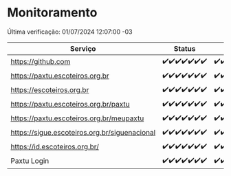 # Monitoramento

Última verificação: 01/07/2024 12:07:00 -03

|Serviço|Status|Últimas 24h|
|---|---|---|
|https://github.com|<span title="2024-06-24: OK=24">✔️</span><span title="2024-06-25: OK=24">✔️</span><span title="2024-06-26: OK=24">✔️</span><span title="2024-06-27: OK=24">✔️</span><span title="2024-06-28: OK=24">✔️</span><span title="2024-06-29: OK=24">✔️</span><span title="2024-06-30: OK=15">✔️</span>|<span title="30/06/2024 12:07:00 -03 : 200">✔️</span><span title="30/06/2024 13:08:00 -03 : 200">✔️</span><span title="30/06/2024 14:06:00 -03 : 200">✔️</span><span title="30/06/2024 15:08:00 -03 : 200">✔️</span><span title="30/06/2024 16:04:00 -03 : 200">✔️</span><span title="30/06/2024 17:07:00 -03 : 200">✔️</span><span title="30/06/2024 18:05:00 -03 : 200">✔️</span><span title="30/06/2024 19:06:00 -03 : 200">✔️</span><span title="30/06/2024 20:07:00 -03 : 200">✔️</span><span title="30/06/2024 21:38:00 -03 : 200">✔️</span><span title="30/06/2024 23:03:00 -03 : 200">✔️</span><span title="01/07/2024 00:08:00 -03 : 200">✔️</span><span title="01/07/2024 01:09:00 -03 : 200">✔️</span><span title="01/07/2024 02:07:00 -03 : 200">✔️</span><span title="01/07/2024 03:11:00 -03 : 200">✔️</span><span title="01/07/2024 04:07:00 -03 : 200">✔️</span><span title="01/07/2024 05:10:00 -03 : 200">✔️</span><span title="01/07/2024 06:09:00 -03 : 200">✔️</span><span title="01/07/2024 07:09:00 -03 : 200">✔️</span><span title="01/07/2024 08:06:00 -03 : 200">✔️</span><span title="01/07/2024 09:13:00 -03 : 200">✔️</span><span title="01/07/2024 10:11:00 -03 : 200">✔️</span><span title="01/07/2024 11:06:00 -03 : 200">✔️</span><span title="01/07/2024 12:07:00 -03 : 200">✔️</span>|
|https://paxtu.escoteiros.org.br|<span title="2024-06-24: OK=24">✔️</span><span title="2024-06-25: OK=24">✔️</span><span title="2024-06-26: OK=24">✔️</span><span title="2024-06-27: OK=24">✔️</span><span title="2024-06-28: OK=24">✔️</span><span title="2024-06-29: OK=24">✔️</span><span title="2024-06-30: OK=15">✔️</span>|<span title="30/06/2024 12:07:00 -03 : 200">✔️</span><span title="30/06/2024 13:08:00 -03 : 200">✔️</span><span title="30/06/2024 14:06:00 -03 : 200">✔️</span><span title="30/06/2024 15:08:00 -03 : 200">✔️</span><span title="30/06/2024 16:04:00 -03 : 200">✔️</span><span title="30/06/2024 17:07:00 -03 : 200">✔️</span><span title="30/06/2024 18:05:00 -03 : 200">✔️</span><span title="30/06/2024 19:06:00 -03 : 200">✔️</span><span title="30/06/2024 20:07:00 -03 : 200">✔️</span><span title="30/06/2024 21:38:00 -03 : 200">✔️</span><span title="30/06/2024 23:03:00 -03 : 200">✔️</span><span title="01/07/2024 00:08:00 -03 : 200">✔️</span><span title="01/07/2024 01:09:00 -03 : 200">✔️</span><span title="01/07/2024 02:07:00 -03 : 200">✔️</span><span title="01/07/2024 03:11:00 -03 : 200">✔️</span><span title="01/07/2024 04:07:00 -03 : 200">✔️</span><span title="01/07/2024 05:10:00 -03 : 200">✔️</span><span title="01/07/2024 06:09:00 -03 : 200">✔️</span><span title="01/07/2024 07:09:00 -03 : 200">✔️</span><span title="01/07/2024 08:06:00 -03 : 200">✔️</span><span title="01/07/2024 09:13:00 -03 : 200">✔️</span><span title="01/07/2024 10:11:00 -03 : 200">✔️</span><span title="01/07/2024 11:06:00 -03 : 200">✔️</span><span title="01/07/2024 12:07:00 -03 : 200">✔️</span>|
|https://escoteiros.org.br|<span title="2024-06-24: OK=24">✔️</span><span title="2024-06-25: OK=24">✔️</span><span title="2024-06-26: OK=24">✔️</span><span title="2024-06-27: OK=24">✔️</span><span title="2024-06-28: OK=24">✔️</span><span title="2024-06-29: OK=24">✔️</span><span title="2024-06-30: OK=15">✔️</span>|<span title="30/06/2024 12:07:00 -03 : 200">✔️</span><span title="30/06/2024 13:08:00 -03 : 200">✔️</span><span title="30/06/2024 14:06:00 -03 : 200">✔️</span><span title="30/06/2024 15:08:00 -03 : 200">✔️</span><span title="30/06/2024 16:04:00 -03 : 200">✔️</span><span title="30/06/2024 17:07:00 -03 : 200">✔️</span><span title="30/06/2024 18:05:00 -03 : 200">✔️</span><span title="30/06/2024 19:06:00 -03 : 200">✔️</span><span title="30/06/2024 20:07:00 -03 : 200">✔️</span><span title="30/06/2024 21:38:00 -03 : 200">✔️</span><span title="30/06/2024 23:03:00 -03 : 200">✔️</span><span title="01/07/2024 00:08:00 -03 : 200">✔️</span><span title="01/07/2024 01:09:00 -03 : 200">✔️</span><span title="01/07/2024 02:07:00 -03 : 200">✔️</span><span title="01/07/2024 03:11:00 -03 : 200">✔️</span><span title="01/07/2024 04:07:00 -03 : 200">✔️</span><span title="01/07/2024 05:10:00 -03 : 200">✔️</span><span title="01/07/2024 06:09:00 -03 : 200">✔️</span><span title="01/07/2024 07:09:00 -03 : 200">✔️</span><span title="01/07/2024 08:06:00 -03 : 200">✔️</span><span title="01/07/2024 09:13:00 -03 : 200">✔️</span><span title="01/07/2024 10:11:00 -03 : 200">✔️</span><span title="01/07/2024 11:06:00 -03 : 200">✔️</span><span title="01/07/2024 12:07:00 -03 : 200">✔️</span>|
|https://paxtu.escoteiros.org.br/paxtu|<span title="2024-06-24: OK=24">✔️</span><span title="2024-06-25: OK=24">✔️</span><span title="2024-06-26: OK=24">✔️</span><span title="2024-06-27: OK=24">✔️</span><span title="2024-06-28: OK=24">✔️</span><span title="2024-06-29: OK=24">✔️</span><span title="2024-06-30: OK=15">✔️</span>|<span title="30/06/2024 12:07:00 -03 : 200">✔️</span><span title="30/06/2024 13:08:00 -03 : 200">✔️</span><span title="30/06/2024 14:06:00 -03 : 200">✔️</span><span title="30/06/2024 15:08:00 -03 : 200">✔️</span><span title="30/06/2024 16:04:00 -03 : 200">✔️</span><span title="30/06/2024 17:07:00 -03 : 200">✔️</span><span title="30/06/2024 18:05:00 -03 : 200">✔️</span><span title="30/06/2024 19:06:00 -03 : 200">✔️</span><span title="30/06/2024 20:07:00 -03 : 200">✔️</span><span title="30/06/2024 21:38:00 -03 : 200">✔️</span><span title="30/06/2024 23:03:00 -03 : 200">✔️</span><span title="01/07/2024 00:08:00 -03 : 200">✔️</span><span title="01/07/2024 01:09:00 -03 : 200">✔️</span><span title="01/07/2024 02:07:00 -03 : 200">✔️</span><span title="01/07/2024 03:11:00 -03 : 200">✔️</span><span title="01/07/2024 04:07:00 -03 : 200">✔️</span><span title="01/07/2024 05:10:00 -03 : 200">✔️</span><span title="01/07/2024 06:09:00 -03 : 200">✔️</span><span title="01/07/2024 07:09:00 -03 : 200">✔️</span><span title="01/07/2024 08:06:00 -03 : 200">✔️</span><span title="01/07/2024 09:14:00 -03 : 200">✔️</span><span title="01/07/2024 10:11:00 -03 : 200">✔️</span><span title="01/07/2024 11:07:00 -03 : 200">✔️</span><span title="01/07/2024 12:07:00 -03 : 200">✔️</span>|
|https://paxtu.escoteiros.org.br/meupaxtu|<span title="2024-06-24: OK=24">✔️</span><span title="2024-06-25: OK=24">✔️</span><span title="2024-06-26: OK=24">✔️</span><span title="2024-06-27: OK=24">✔️</span><span title="2024-06-28: OK=24">✔️</span><span title="2024-06-29: OK=24">✔️</span><span title="2024-06-30: OK=15">✔️</span>|<span title="30/06/2024 12:07:00 -03 : 200">✔️</span><span title="30/06/2024 13:08:00 -03 : 200">✔️</span><span title="30/06/2024 14:06:00 -03 : 200">✔️</span><span title="30/06/2024 15:08:00 -03 : 200">✔️</span><span title="30/06/2024 16:04:00 -03 : 200">✔️</span><span title="30/06/2024 17:07:00 -03 : 200">✔️</span><span title="30/06/2024 18:05:00 -03 : 200">✔️</span><span title="30/06/2024 19:06:00 -03 : 200">✔️</span><span title="30/06/2024 20:07:00 -03 : 200">✔️</span><span title="30/06/2024 21:38:00 -03 : 200">✔️</span><span title="30/06/2024 23:03:00 -03 : 200">✔️</span><span title="01/07/2024 00:08:00 -03 : 200">✔️</span><span title="01/07/2024 01:09:00 -03 : 200">✔️</span><span title="01/07/2024 02:07:00 -03 : 200">✔️</span><span title="01/07/2024 03:11:00 -03 : 200">✔️</span><span title="01/07/2024 04:07:00 -03 : 200">✔️</span><span title="01/07/2024 05:10:00 -03 : 200">✔️</span><span title="01/07/2024 06:09:00 -03 : 200">✔️</span><span title="01/07/2024 07:09:00 -03 : 200">✔️</span><span title="01/07/2024 08:06:00 -03 : 200">✔️</span><span title="01/07/2024 09:14:00 -03 : 200">✔️</span><span title="01/07/2024 10:11:00 -03 : 200">✔️</span><span title="01/07/2024 11:07:00 -03 : 200">✔️</span><span title="01/07/2024 12:07:00 -03 : 200">✔️</span>|
|https://sigue.escoteiros.org.br/siguenacional|<span title="2024-06-24: OK=24">✔️</span><span title="2024-06-25: OK=24">✔️</span><span title="2024-06-26: OK=24">✔️</span><span title="2024-06-27: OK=24">✔️</span><span title="2024-06-28: OK=24">✔️</span><span title="2024-06-29: OK=24">✔️</span><span title="2024-06-30: OK=15">✔️</span>|<span title="30/06/2024 12:07:00 -03 : 200">✔️</span><span title="30/06/2024 13:08:00 -03 : 200">✔️</span><span title="30/06/2024 14:06:00 -03 : 200">✔️</span><span title="30/06/2024 15:08:00 -03 : 200">✔️</span><span title="30/06/2024 16:04:00 -03 : 200">✔️</span><span title="30/06/2024 17:07:00 -03 : 200">✔️</span><span title="30/06/2024 18:05:00 -03 : 200">✔️</span><span title="30/06/2024 19:06:00 -03 : 200">✔️</span><span title="30/06/2024 20:07:00 -03 : 200">✔️</span><span title="30/06/2024 21:38:00 -03 : 200">✔️</span><span title="30/06/2024 23:03:00 -03 : 200">✔️</span><span title="01/07/2024 00:08:00 -03 : 200">✔️</span><span title="01/07/2024 01:09:00 -03 : 200">✔️</span><span title="01/07/2024 02:07:00 -03 : 200">✔️</span><span title="01/07/2024 03:11:00 -03 : 200">✔️</span><span title="01/07/2024 04:07:00 -03 : 200">✔️</span><span title="01/07/2024 05:10:00 -03 : 200">✔️</span><span title="01/07/2024 06:09:00 -03 : 200">✔️</span><span title="01/07/2024 07:09:00 -03 : 200">✔️</span><span title="01/07/2024 08:06:00 -03 : 200">✔️</span><span title="01/07/2024 09:14:00 -03 : 200">✔️</span><span title="01/07/2024 10:11:00 -03 : 200">✔️</span><span title="01/07/2024 11:07:00 -03 : 200">✔️</span><span title="01/07/2024 12:07:00 -03 : 200">✔️</span>|
|https://id.escoteiros.org.br/|<span title="2024-06-24: OK=24">✔️</span><span title="2024-06-25: OK=24">✔️</span><span title="2024-06-26: OK=24">✔️</span><span title="2024-06-27: OK=24">✔️</span><span title="2024-06-28: OK=24">✔️</span><span title="2024-06-29: OK=24">✔️</span><span title="2024-06-30: OK=15">✔️</span>|<span title="30/06/2024 12:07:00 -03 : 200">✔️</span><span title="30/06/2024 13:08:00 -03 : 200">✔️</span><span title="30/06/2024 14:06:00 -03 : 200">✔️</span><span title="30/06/2024 15:08:00 -03 : 200">✔️</span><span title="30/06/2024 16:04:00 -03 : 200">✔️</span><span title="30/06/2024 17:07:00 -03 : 200">✔️</span><span title="30/06/2024 18:05:00 -03 : 200">✔️</span><span title="30/06/2024 19:06:00 -03 : 200">✔️</span><span title="30/06/2024 20:07:00 -03 : 200">✔️</span><span title="30/06/2024 21:38:00 -03 : 200">✔️</span><span title="30/06/2024 23:03:00 -03 : 200">✔️</span><span title="01/07/2024 00:08:00 -03 : 200">✔️</span><span title="01/07/2024 01:09:00 -03 : 200">✔️</span><span title="01/07/2024 02:07:00 -03 : 200">✔️</span><span title="01/07/2024 03:11:00 -03 : 200">✔️</span><span title="01/07/2024 04:07:00 -03 : 200">✔️</span><span title="01/07/2024 05:10:00 -03 : 200">✔️</span><span title="01/07/2024 06:09:00 -03 : 200">✔️</span><span title="01/07/2024 07:09:00 -03 : 200">✔️</span><span title="01/07/2024 08:06:00 -03 : 200">✔️</span><span title="01/07/2024 09:14:00 -03 : 200">✔️</span><span title="01/07/2024 10:11:00 -03 : 200">✔️</span><span title="01/07/2024 11:07:00 -03 : 200">✔️</span><span title="01/07/2024 12:07:00 -03 : 200">✔️</span>|
|Paxtu Login|<span title="2024-06-24: OK=24">✔️</span><span title="2024-06-25: OK=24">✔️</span><span title="2024-06-26: OK=24">✔️</span><span title="2024-06-27: OK=24">✔️</span><span title="2024-06-28: OK=24">✔️</span><span title="2024-06-29: OK=24">✔️</span><span title="2024-06-30: OK=15">✔️</span>|<span title="30/06/2024 12:07:00 -03 : 200">✔️</span><span title="30/06/2024 13:08:00 -03 : 200">✔️</span><span title="30/06/2024 14:06:00 -03 : 200">✔️</span><span title="30/06/2024 15:08:00 -03 : 200">✔️</span><span title="30/06/2024 16:04:00 -03 : 200">✔️</span><span title="30/06/2024 17:07:00 -03 : 200">✔️</span><span title="30/06/2024 18:05:00 -03 : 200">✔️</span><span title="30/06/2024 19:06:00 -03 : 200">✔️</span><span title="30/06/2024 20:07:00 -03 : 200">✔️</span><span title="30/06/2024 21:38:00 -03 : 200">✔️</span><span title="30/06/2024 23:03:00 -03 : 200">✔️</span><span title="01/07/2024 00:08:00 -03 : 200">✔️</span><span title="01/07/2024 01:09:00 -03 : 200">✔️</span><span title="01/07/2024 02:07:00 -03 : 200">✔️</span><span title="01/07/2024 03:11:00 -03 : 200">✔️</span><span title="01/07/2024 04:07:00 -03 : 200">✔️</span><span title="01/07/2024 05:10:00 -03 : 200">✔️</span><span title="01/07/2024 06:09:00 -03 : 200">✔️</span><span title="01/07/2024 07:09:00 -03 : 200">✔️</span><span title="01/07/2024 08:06:00 -03 : 200">✔️</span><span title="01/07/2024 09:14:00 -03 : 200">✔️</span><span title="01/07/2024 10:11:00 -03 : 200">✔️</span><span title="01/07/2024 11:07:00 -03 : 200">✔️</span><span title="01/07/2024 12:07:00 -03 : 200">✔️</span>|
